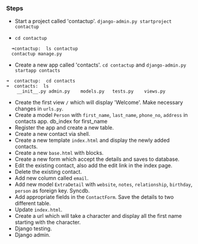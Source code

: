 ### Steps

- Start a project called 'contactup'.
  `django-admin.py startproject contactup`

- `cd contactup`
```
  ➜contactup:  ls contactup
  contactup manage.py
```

- Create a new app called 'contacts'. `cd contactup` and `django-admin.py startapp contacts`
```
➜  contactup:  cd contacts
➜  contacts:  ls
    __init__.py admin.py    models.py   tests.py    views.py
```
- Create the first view `/` which will display 'Welcome'. Make necessary changes in `urls.py`.
- Create a model `Person` with `first_name`, `last_name`, `phone_no`, `address` in contacts app. db_index for first_name
- Register the app and create a new table.
- Create a new contact via shell.
- Create a new template `index.html` and display the newly added contacts.
- Create a new `base.html` with blocks.
- Create a new form which accept the details and saves to database.
- Edit the existing contact, also add the edit link in the index page.
- Delete the existing contact.
- Add new column called `email`.
- Add new model `ExtraDetail` with `website`, `notes`, `relationship`, `birthday`, `person` as foreign key. Syncdb.
- Add appropriate fields in the `ContactForm`. Save the details to two different table.
- Update `index.html`.
- Create a url which will take a character and display all the first name starting with the character.
- Django testing.
- Django admin.
